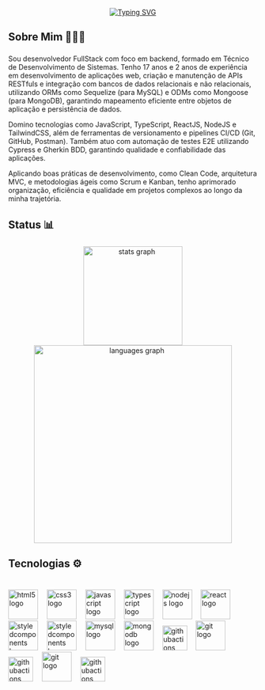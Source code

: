 <div align="center">

[![Typing SVG](https://readme-typing-svg.demolab.com?font=Fira+Code&weight=500&size=30&duration=3000&pause=1000&color=5800F7&background=AAEE6600&width=635&lines=+Hello+World!+Me+Chamo+Vitor+Levi+;Desenvolvedor+Full-Stack)](https://git.io/typing-svg)
</div>
<h2 align="left">Sobre Mim 🙋🏾‍♂️</h2>

###

<p align="left">Sou desenvolvedor FullStack com foco em backend, formado em Técnico de Desenvolvimento de Sistemas. Tenho 17 anos e 2 anos de experiência em desenvolvimento de aplicações web, criação e manutenção de APIs RESTfuls e integração com bancos de dados relacionais e não relacionais, utilizando ORMs como Sequelize (para MySQL) e ODMs como Mongoose (para MongoDB), garantindo mapeamento eficiente entre objetos de aplicação e persistência de dados.

Domino tecnologias como JavaScript, TypeScript, ReactJS, NodeJS e TailwindCSS, além de ferramentas de versionamento e pipelines CI/CD (Git, GitHub, Postman). Também atuo com automação de testes E2E utilizando Cypress e Gherkin BDD, garantindo qualidade e confiabilidade das aplicações.

Aplicando boas práticas de desenvolvimento, como Clean Code, arquitetura MVC, e metodologias ágeis como Scrum e Kanban, tenho aprimorado organização, eficiência e qualidade em projetos complexos ao longo da minha trajetória.
</p>

<h2 align="left">Status 📊</h2>

###


<div align="center">
  <img src="https://github-readme-stats.vercel.app/api?username=DevVitorlevi&hide_title=false&hide_rank=false&show_icons=true&include_all_commits=true&count_private=true&disable_animations=false&theme=dark&locale=en&hide_border=true&order=1" height="200" alt="stats graph"  />
  <img src="https://github-readme-stats.vercel.app/api/top-langs?username=DevVitorlevi&locale=en&hide_title=false&layout=compact&card_width=320&langs_count=6&theme=dark&hide_border=true&order=2" height="400" alt="languages graph"  />
</div>

###

<h2 align="left">Tecnologias ⚙️</h2>

###

<br clear="both">

<div>
  <img src="https://skillicons.dev/icons?i=html" height="60" alt="html5 logo"  />
  <img width="10" />
  <img src="https://skillicons.dev/icons?i=css" height="60" alt="css3 logo"  />
  <img width="10" />
  <img src="https://skillicons.dev/icons?i=js" height="60" alt="javascript logo"  />
  <img width="10" />
  <img src="https://skillicons.dev/icons?i=ts" height="60" alt="typescript logo"  />
  <img width="10" />
  <img src="https://skillicons.dev/icons?i=nodejs" height="60" alt="nodejs logo"  />
  <img width="10" />
  <img src="https://skillicons.dev/icons?i=react" height="60" alt="react logo"  />
  <img width="10" />
  <img src="https://skillicons.dev/icons?i=tailwind" height="60" alt="styledcomponents logo"  />
  <img width="10" />
  <img src="https://skillicons.dev/icons?i=styledcomponents" height="60" alt="styledcomponents logo"  />
  <img width="10" />
  <img src="https://skillicons.dev/icons?i=mysql" height="60" alt="mysql logo"  />
  <img width="10" />
  <img src="https://skillicons.dev/icons?i=mongodb" height="60" alt="mongodb logo"  />
  <img width="10" />
  <img src="https://skillicons.dev/icons?i=sequelize" height="50" alt="githubactions logo"  />
  <img width="10" />
  <img src="https://skillicons.dev/icons?i=git" height="60" alt="git logo"  />
  <img width="10" />
  <img src="https://skillicons.dev/icons?i=githubactions" height="50" alt="githubactions logo"  />
  <img width="10" />
  <img src="https://skillicons.dev/icons?i=cypress" height="60" alt="git logo"  />
  <img width="10" />
  <img src="https://skillicons.dev/icons?i=postman" height="50" alt="githubactions logo"  />
</div>

